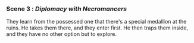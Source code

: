 
### Scene 3 : *Diplomacy with Necromancers* ###

They learn from the possessed one that there's a special medallion at the ruins.
He takes them there, and they enter first.
He then traps them inside, and they have no other option but to explore.






